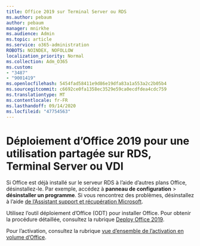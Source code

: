 ```yaml
---
title: Office 2019 sur Terminal Server ou RDS
ms.author: pebaum
author: pebaum
manager: mnirkhe
ms.audience: Admin
ms.topic: article
ms.service: o365-administration
ROBOTS: NOINDEX, NOFOLLOW
localization_priority: Normal
ms.collection: Adm_O365
ms.custom:
- "3487"
- "9001419"
ms.openlocfilehash: 5454fad58411e9d86e19dfa83a1a553a2c2b05b4
ms.sourcegitcommit: c6692ce0fa1358ec3529e59ca0ecdfdea4cdc759
ms.translationtype: MT
ms.contentlocale: fr-FR
ms.lasthandoff: 09/14/2020
ms.locfileid: "47754563"
---
```

# <a name="deploying-office-2019-for-shared-use-on-rds-terminal-server-or-vdi"></a>Déploiement d’Office 2019 pour une utilisation partagée sur RDS, Terminal Server ou VDI

Si Office est déjà installé sur le serveur RDS à l’aide d’autres plans Office, désinstallez-le. Par exemple, accédez à **panneau de configuration**  >  **désinstaller un programme**. Si vous rencontrez des problèmes, désinstallez à l’aide [de l’Assistant support et récupération Microsoft](https://aka.ms/SARA-OfficeUninstall-Alchemy). 

Utilisez l’outil déploiement d’Office (ODT) pour installer Office. Pour obtenir la procédure détaillée, consultez la rubrique [Deploy Office 2019](https://docs.microsoft.com/deployoffice/office2019/deploy).

Pour l’activation, consultez la rubrique [vue d’ensemble de l’activation en volume d’Office](https://docs.microsoft.com/deployoffice/vlactivation/plan-volume-activation-of-office).